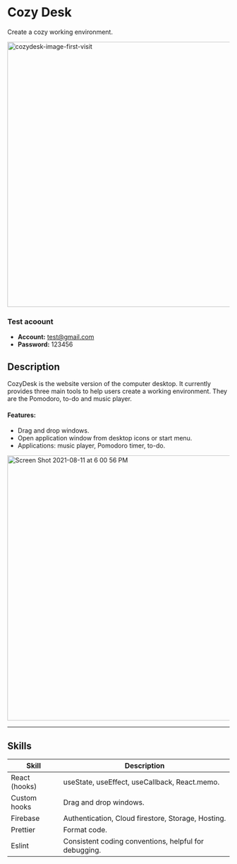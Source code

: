 # Cozy Desk

Create a cozy working environment. 

<img width="600" alt="cozydesk-image-first-visit" src="https://user-images.githubusercontent.com/61710519/131241139-c05d9642-813d-4632-8386-0e9069243ae8.png"></img>


### Test acoount
- **Account:** test@gmail.com
- **Password:** 123456

## Description

CozyDesk is the website version of the computer desktop. It currently provides three main tools to help users create a working environment. They are the Pomodoro, to-do and music player.

#### Features:
- Drag and drop windows.
- Open application window from desktop icons or start menu.
- Applications: music player, Pomodoro timer, to-do.

<img width="600" alt="Screen Shot 2021-08-11 at 6 00 56 PM" src="https://user-images.githubusercontent.com/61710519/131242705-6563d574-d640-463e-8895-f0b2aec7e143.png">


---
## Skills

| Skill       | Description     | 
| ------------- |-------------| 
| React (hooks)   | useState, useEffect, useCallback, React.memo. | 
| Custom hooks   | Drag and drop windows.    | 
| Firebase     | Authentication, Cloud firestore, Storage, Hosting.    |   
| Prettier   | Format code.    | 
| Eslint  | Consistent coding conventions, helpful for debugging.  | 

